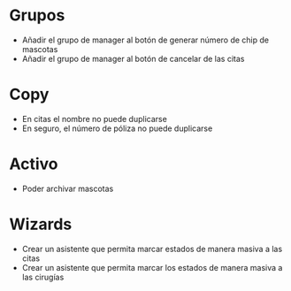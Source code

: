 # Grupos
* Añadir el grupo de manager al botón de generar número de chip de mascotas
* Añadir el grupo de manager al botón de cancelar de las citas
  
# Copy
* En citas el nombre no puede duplicarse
* En seguro, el número de póliza no puede duplicarse

# Activo
* Poder archivar mascotas

# Wizards
* Crear un asistente que permita marcar estados de manera masiva a las citas
* Crear un asistente que permita marcar los estados de manera masiva a las cirugías
